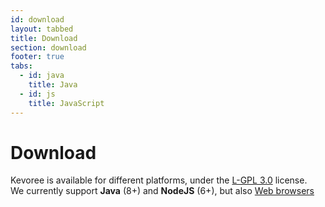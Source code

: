 ```yaml
---
id: download
layout: tabbed
title: Download
section: download
footer: true
tabs:
  - id: java
    title: Java
  - id: js
    title: JavaScript
---
```

# Download
Kevoree is available for different platforms, under the [L-GPL 3.0](https://www.gnu.org/licenses/lgpl-3.0.en.html) license.  
We currently support **Java** (8+) and **NodeJS** (6+), but also [Web browsers](http://run.kevoree.org)
